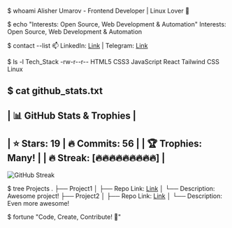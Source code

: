 
$ whoami
Alisher Umarov - Frontend Developer | Linux Lover 🐧

$ echo "Interests: Open Source, Web Development & Automation"
Interests: Open Source, Web Development & Automation

$ contact --list
📫 LinkedIn: [Link](#)  |  Telegram: [Link](#)

$ ls -l Tech_Stack
-rw-r--r-- HTML5   CSS3   JavaScript   React   Tailwind CSS   Linux

$ cat github_stats.txt
------------------------------------------
|  📊 GitHub Stats & Trophies           |
------------------------------------------
| ⭐ Stars: 19  |  🔥 Commits: 56        |
| 🏆 Trophies: Many!                    |
| 🔥 Streak: [🔥🔥🔥🔥🔥🔥🔥🔥🔥]  |
------------------------------------------
![GitHub Streak](https://github-readme-streak-stats.herokuapp.com/?user=umarovcoder&theme=radical)

$ tree Projects
.
├── Project1
│   ├── Repo Link: [Link](https://github.com/umarovcoder/project1)
│   └── Description: Awesome project!
├── Project2
│   ├── Repo Link: [Link](https://github.com/umarovcoder/project2)
│   └── Description: Even more awesome!

$ fortune
"Code, Create, Contribute! 🚀"

